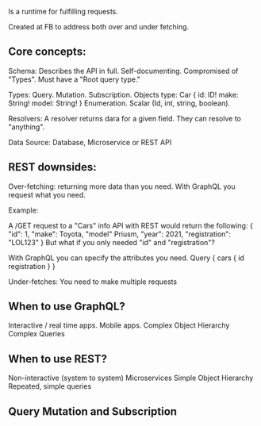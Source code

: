 Is a runtime for fulfilling requests.

Created at FB to address both over and under fetching.

## Core concepts:

Schema: Describes the API in full. Self-documenting. Compromised of  "Types". Must have a "Root query type."

Types: 
  Query.
  Mutation.
  Subscription.
  Objects 
    type: Car {
      id: ID!
      make: String!
      model: String!
    }
  Enumeration.
  Scalar (Id, int, string, boolean).

Resolvers: A resolver returns dara for a given field. They can resolve to "anything".

Data Source: Database, Microservice or REST API


## REST downsides:

Over-fetching: returning more data than you need. With GraphQL you request what you need.

Example:

A /GET request to a "Cars" info API with REST would return the following:
  {
    "id": 1,
    "make": Toyota,
    "model" Priusm,
    "year": 2021,
    "registration": "LOL123"
  }
But what if you only needed "id" and "registration"?

With GraphQL you can specify the attributes you need.
  Query {
    cars {
      id
      registration
    }
  }

Under-fetches: You need to make multiple requests

## When to use GraphQL?
Interactive / real time apps.
Mobile apps.
Complex Object Hierarchy
Complex Queries

## When to use REST?
Non-interactive (system to system)
Microservices
Simple Object Hierarchy
Repeated, simple queries


## Query Mutation and Subscription

